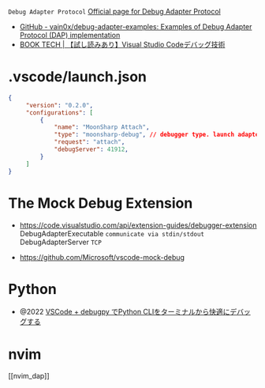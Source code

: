 
`Debug Adapter Protocol`
[Official page for Debug Adapter Protocol](https://microsoft.github.io/debug-adapter-protocol/)

- [GitHub - vain0x/debug-adapter-examples: Examples of Debug Adapter Protocol (DAP) implementation](https://github.com/vain0x/debug-adapter-examples)
- [BOOK TECH | 【試し読みあり】Visual Studio Codeデバッグ技術](https://book-tech.com/books/b7e7bbb1-964a-4918-b02a-9597a3f82957)

# .vscode/launch.json
```json
{
     "version": "0.2.0",
     "configurations": [
         {
             "name": "MoonSharp Attach",
             "type": "moonsharp-debug", // debugger type. launch adapter exe
             "request": "attach",
             "debugServer": 41912,
         }
     ]
}
```

# The Mock Debug Extension
- https://code.visualstudio.com/api/extension-guides/debugger-extension
 DebugAdapterExecutable `communicate via stdin/stdout`
	DebugAdapterServer `TCP`
 
- https://github.com/Microsoft/vscode-mock-debug

# Python
- @2022 [VSCode + debugpy でPython CLIをターミナルから快適にデバッグする](https://zenn.dev/shun_kashiwa/articles/debug-python-cli-with-debugpy-vscode)

# nvim
[[nvim_dap]]